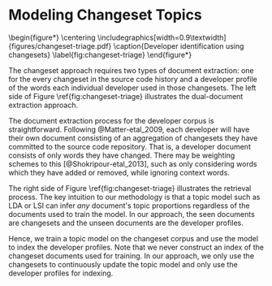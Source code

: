# Modeling Changeset Topics

\begin{figure*}
\centering
\includegraphics[width=0.9\textwidth]{figures/changeset-triage.pdf}
\caption{Developer identification using changesets}
\label{fig:changeset-triage}
\end{figure*}

<!--
![Developer identification using changesets\label{fig:changeset-triage}](changeset-triage.pdf)
-->

The changeset approach requires two types of document extraction: one for the
every changeset in the source code history and a developer profile of the words
each individual developer used in those changesets. The left side of Figure
\ref{fig:changeset-triage} illustrates the dual-document extraction approach.


The document extraction process for the developer corpus is straightforward.
Following @Matter-etal_2009, each developer will have their own document
consisting of an aggregation of changesets they have committed to the source
code repository. That is, a developer document consists of only words they have
changed. There may be weighting schemes to this [@Shokripour-etal_2013], such
as only considering words which they have added or removed, while ignoring
context words.

The right side of Figure \ref{fig:changeset-triage} illustrates the retrieval
process. The key intuition to our methodology is that a topic model such as LDA
or LSI can infer *any* document's topic proportions regardless of the documents
used to train the model.  In our approach, the seen documents are changesets
and the unseen documents are the developer profiles.

Hence, we train a topic model on the changeset corpus and use the model to
index the developer profiles.  Note that we never construct an index of the
changeset documents used for training.  In our approach, we only use the
changesets to continuously update the topic model and only use the developer
profiles for indexing.

